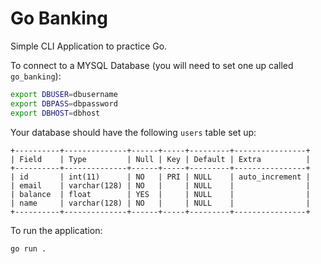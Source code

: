 # Go Banking

Simple CLI Application to practice Go.

To connect to a MYSQL Database (you will need to set one up called `go_banking`):

```bash
export DBUSER=dbusername
export DBPASS=dbpassword
export DBHOST=dbhost
```

Your database should have the following `users` table set up:

```mysql
+----------+--------------+------+-----+---------+----------------+
| Field    | Type         | Null | Key | Default | Extra          |
+----------+--------------+------+-----+---------+----------------+
| id       | int(11)      | NO   | PRI | NULL    | auto_increment |
| email    | varchar(128) | NO   |     | NULL    |                |
| balance  | float        | YES  |     | NULL    |                |
| name     | varchar(128) | NO   |     | NULL    |                |
+----------+--------------+------+-----+---------+----------------+
```

To run the application:

`go run .`
